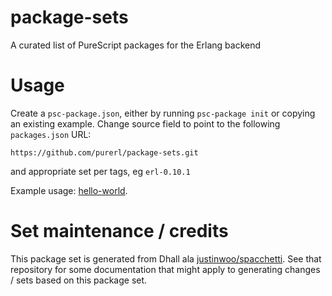 # package-sets
A curated list of PureScript packages for the Erlang backend

# Usage
Create a `psc-package.json`, either by running `psc-package init` or copying an existing example. Change source field to point to the following `packages.json` URL:

```
https://github.com/purerl/package-sets.git
```

and appropriate set per tags, eg `erl-0.10.1`

Example usage: [hello-world](https://github.com/purerl/hello-world).

# Set maintenance / credits

This package set is generated from Dhall ala [justinwoo/spacchetti](https://github.com/justinwoo/spacchetti). See that
repository for some documentation that might apply to generating changes / sets based on this package set.